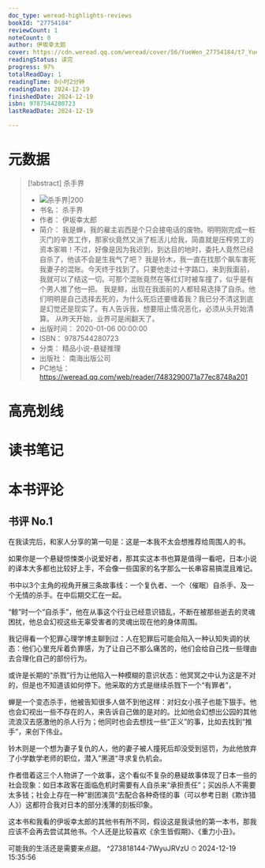 ```yaml
---
doc_type: weread-highlights-reviews
bookId: "27754184"
reviewCount: 1
noteCount: 0
author: 伊坂幸太郎
cover: https://cdn.weread.qq.com/weread/cover/56/YueWen_27754184/t7_YueWen_27754184.jpg
readingStatus: 读完
progress: 97%
totalReadDay: 1
readingTime: 0小时2分钟
readingDate: 2024-12-19
finishedDate: 2024-12-19
isbn: 9787544280723
lastReadDate: 2024-12-19

---
```

# 元数据
> [!abstract] 杀手界
> - ![ 杀手界|200](https://cdn.weread.qq.com/weread/cover/56/YueWen_27754184/t7_YueWen_27754184.jpg)
> - 书名： 杀手界
> - 作者： 伊坂幸太郎
> - 简介： 我是蝉，我的雇主岩西是个只会接电话的废物。明明刚完成一桩灭门的辛苦工作，那家伙竟然又派了桩活儿给我，简直就是压榨劳工的资本家嘛！不过，好像是因为我迟到，到达目的地时，委托人竟然已经自杀了，他该不会是生我气了吧？
我是铃木，我一直在找那个飙车害死我妻子的混账。今天终于找到了。只要他走过十字路口，来到我面前，我就可以了结这一切。可那个混账竟然在等红灯时被车撞了，似乎是有个男人推了他一把。
我是鲸，出现在我面前的人都轻易选择了自杀。他们明明是自己选择去死的，为什么死后还要缠着我？我已分不清这到底是幻觉还是现实了。有人告诉我，想要阻止情况恶化，必须从头开始清算。
从昨天开始，业界可是闹翻天了。
> - 出版时间： 2020-01-06 00:00:00
> - ISBN： 9787544280723
> - 分类： 精品小说-悬疑推理
> - 出版社： 南海出版公司
> - PC地址：https://weread.qq.com/web/reader/7483290071a77ec8748a201

# 高亮划线

# 读书笔记

# 本书评论

## 书评 No.1 
在我读完后，和家人分享的第一句是：这是一本我不太会想推荐给周围人的书。

如果你是一个悬疑惊悚类小说爱好者，那其实这本书也算是值得一看吧，日本小说的译本大多都也比较好上手，不会像一些国家的名字那么一长串容易搞混且难记。

书中以3个主角的视角开展三条故事线：一个复仇者、一个（催眠）自杀手、及一个无情的杀手。在中后期交汇在一起。

“鲸”时一个“自杀手”，他在从事这个行业已经意识错乱，不断在被那些逝去的灵魂困扰，他总会幻视这些无辜受害者的灵魂出现在他的身体周围。

我记得看一个犯罪心理学博主聊到过：人在犯罪后可能会陷入一种认知失调的状态：他们心里充斥着负罪感，为了让自己不那么痛苦的，他们会给自己找一些理由去合理化自己的部份行为。

或许是长期的“杀戮”行为让他陷入一种模糊的意识状态：他冥冥之中认为这是不对的，但是也不知道该如何停下。他采取的方式是继续杀戮下一个“有罪者”，

蝉是一个变态杀手，他被告知很多人做不到他这样：对妇女小孩子也能下狠手。他也会幻视出一些不存在的人，来告诉自己做的是对的。比如他会幻想出公园的其他流浪汉去感激他的杀人行为；他同时也会去想找一些“正义”的事，比如去找到“推手”，来创下伟业。

铃木则是一个想为妻子复仇的人，他的妻子被人撞死后却没受到惩罚，为此他放弃了小学数学老师的职位，潜入”黑道“寻求复仇机会。

作者借着这三个人物讲了一个故事，这个看似不复杂的悬疑故事体现了日本一些的社会现象：如日本政客在面临危机时需要有人自杀来“承担责任”；买凶杀人不需要太多钱；社会上存在一种”剧团演员“去配合各种奇怪的事（可以参考日剧《欺诈猎人》）这都符合我对日本的部分浅薄的刻板印象。

这本书和我看的伊坂幸太郎的其他书有所不同，假设这是我读他的第一本书，那我应该不会再去尝试其他书。个人还是比较喜欢《余生皆假期》、《重力小丑》。

可能我的生活还是需要来点甜。 ^273818144-7WyuJRVzU
⏱ 2024-12-19 15:35:56

